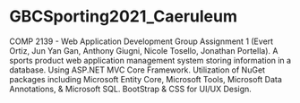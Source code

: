 # GBCSporting2021_Caeruleum
COMP 2139 - Web Application Development Group Assignment 1 (Evert Ortiz, Jun Yan Gan, Anthony Giugni, Nicole Tosello, Jonathan Portella). 
A sports product web application management system storing information in a database. 
Using ASP.NET MVC Core Framework. 
Utilization of NuGet packages including Microsoft Entity Core, Microsoft Tools, Microsoft Data Annotations, & Microsoft SQL. 
BootStrap & CSS for UI/UX Design. 
